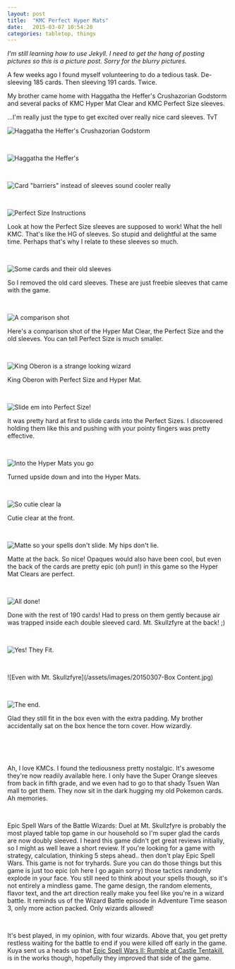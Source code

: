 ```yaml
---
layout: post
title:  "KMC Perfect Hyper Mats"
date:   2015-03-07 10:54:20
categories: tabletop, things
---
```


<i>I'm still learning how to use Jekyll. I need to get the hang of posting pictures so this is a picture post. Sorry for the blurry pictures. </i>

A few weeks ago I found myself volunteering to do a tedious task. De-sleeving 185 cards. Then sleeving 191 cards. Twice.

My brother came home with Haggatha the Heffer's Crushazorian Godstorm and several packs of KMC Hyper Mat Clear and KMC Perfect Size sleeves.  

...I'm really just the type to get excited over really nice card sleeves. TvT

![Haggatha the Heffer's Crushazorian Godstorm](/assets/images/20150307-HaggathaSpell.jpg)

<br>

![Haggatha the Heffer's](/assets/images/20150307-Haggatha.jpg)

<br>

![Card "barriers" instead of sleeves sound cooler really](/assets/images/20150307-KMCSleeves.jpg)

<br>

![Perfect Size Instructions](/assets/images/20150307-PerfectSizeInstructions.jpg)

Look at how the Perfect Size sleeves are supposed to work! What the hell KMC. That's like the HG of sleeves. So stupid and delightful at the same time. Perhaps that's why I relate to these sleeves so much. 

<br>

![Some cards and their old sleeves](/assets/images/20150307-Desleeving.jpg)

So I removed the old card sleeves. These are just freebie sleeves that came with the game. 

<br>

![A comparison shot](/assets/images/20150307-SleevesComparisonShot.jpg)

Here's a comparison shot of the Hyper Mat Clear, the Perfect Size and the old sleeves. You can tell Perfect Size is much smaller.

<br>

![King Oberon is a strange looking wizard](/assets/images/20150307-OberonSleeves.jpg)

King Oberon with Perfect Size and Hyper Mat.

<br>

![Slide em into Perfect Size!](/assets/images/20150307-PerfectSizeSleeving.jpg)

It was pretty hard at first to slide cards into the Perfect Sizes. I discovered holding them like this and pushing with your pointy fingers was pretty effective.

<br>

![Into the Hyper Mats you go](/assets/images/20150307-HyperMatSleeving.jpg)

Turned upside down and into the Hyper Mats.

<br>

![So cutie clear la](/assets/images/20150307-FrontSleeved.jpg)

Cutie clear at the front.

<br>

![Matte so your spells don't slide. My hips don't lie.](/assets/images/20150307-BackSleeved.jpg)

Matte at the back. So nice! Opaques would also have been cool, but even the back of the cards are pretty epic (oh pun!) in this game so the Hyper Mat Clears are perfect. 

<br>

![All done!](/assets/images/20150307-AllSleeved.jpg)

Done with the rest of 190 cards! Had to press on them gently because air was trapped inside each double sleeved card. Mt. Skullzfyre at the back! ;)

<br>

![Yes! They Fit. ](/assets/images/20150307-Cards.jpg)

<br>

![Even with Mt. Skullzfyre](/assets/images/20150307-Box Content.jpg)

<br>

![The end.](/assets/images/20150307-ClosedBox.jpg)


Glad they still fit in the box even with the extra padding. My brother accidentally sat on the box hence the torn cover. How wizardly.  

<br>  

<br>  

<br>  

Ah, I love KMCs. I found the tediousness pretty nostalgic. It's awesome they're now readily available here. I only have the Super Orange sleeves from back in fifth grade, and we even had to go to that shady Tsuen Wan mall to get them. They now sit in the dark hugging my old Pokemon cards. Ah memories.   

<br>

Epic Spell Wars of the Battle Wizards: Duel at Mt. Skullzfyre is probably the most played table top game in our household so I'm super glad the cards are now doubly sleeved. I heard this game didn't get great reviews initially, so I might as well leave a short review. If you're looking for a game with strategy, calculation, thinking 5 steps ahead.. then don't play Epic Spell Wars. This game is not for tryhards. Sure you can do those things but this game is just too epic (oh here I go again sorry) those tactics randomly explode in your face. You still need to think about your spells though, so it's not entirely a mindless game. The game design, the random elements, flavor text, and the art direction really make you feel like you're in a wizard battle. It reminds us of the Wizard Battle episode in Adventure Time season 3, only more action packed. Only wizards allowed!  

<br>

It's best played, in my opinion, with four wizards. Above that, you get pretty restless waiting for the battle to end if you were killed off early in the game. Kuya sent us a heads up that <a href="https://boardgamegeek.com/boardgame/173200/epic-spell-wars-battle-wizards-rumble-castle-tenta">Epic Spell Wars II: Rumble at Castle Tentakill</a>, is in the works though, hopefully they improved that side of the game. 
